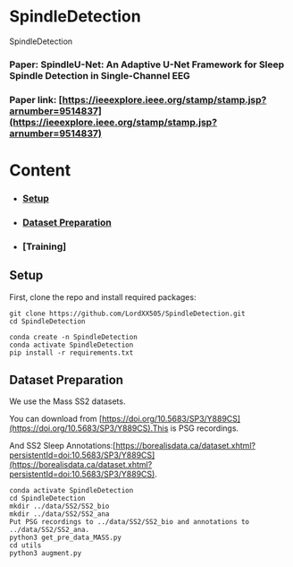 # SpindleDetection
SpindleDetection

### Paper: SpindleU-Net: An Adaptive U-Net Framework for Sleep Spindle Detection in Single-Channel EEG

### Paper link: [https://ieeexplore.ieee.org/stamp/stamp.jsp?arnumber=9514837](https://ieeexplore.ieee.org/stamp/stamp.jsp?arnumber=9514837)


# Content
* ### [Setup](#Setup)
* ### [Dataset Preparation](#Preparation)
* ### [Training]

## <div id='Setup'>Setup</div>

First, clone the repo and install required packages:
```
git clone https://github.com/LordXX505/SpindleDetection.git
cd SpindleDetection

conda create -n SpindleDetection
conda activate SpindleDetection
pip install -r requirements.txt
```

## <div id='Preparation'>Dataset Preparation</div>
We use the Mass SS2 datasets. 

You can download from [https://doi.org/10.5683/SP3/Y889CS](https://doi.org/10.5683/SP3/Y889CS).This is PSG recordings.

And SS2 Sleep Annotations:[https://borealisdata.ca/dataset.xhtml?persistentId=doi:10.5683/SP3/Y889CS](https://borealisdata.ca/dataset.xhtml?persistentId=doi:10.5683/SP3/Y889CS).

```
conda activate SpindleDetection
cd SpindleDetection
mkdir ../data/SS2/SS2_bio
mkdir ../data/SS2/SS2_ana
Put PSG recordings to ../data/SS2/SS2_bio and annotations to ../data/SS2/SS2_ana.
python3 get_pre_data_MASS.py
cd utils
python3 augment.py
```
